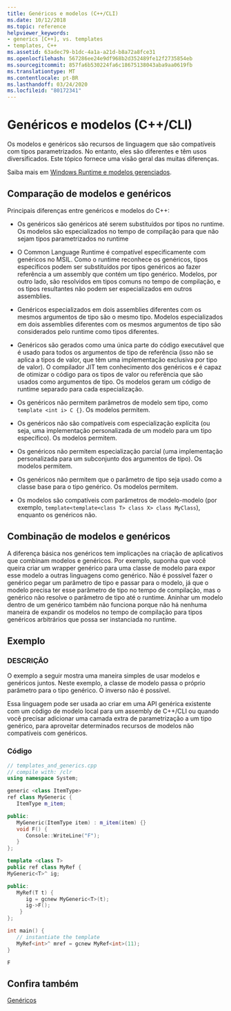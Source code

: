 ```yaml
---
title: Genéricos e modelos (C++/CLI)
ms.date: 10/12/2018
ms.topic: reference
helpviewer_keywords:
- generics [C++], vs. templates
- templates, C++
ms.assetid: 63adec79-b1dc-4a1a-a21d-b8a72a8fce31
ms.openlocfilehash: 567286ee24e9df968b2d352489fe12f2735854eb
ms.sourcegitcommit: 857fa6b530224fa6c18675138043aba9aa0619fb
ms.translationtype: MT
ms.contentlocale: pt-BR
ms.lasthandoff: 03/24/2020
ms.locfileid: "80172341"
---
```

# <a name="generics-and-templates-ccli"></a>Genéricos e modelos (C++/CLI)

Os modelos e genéricos são recursos de linguagem que são compatíveis com tipos parametrizados. No entanto, eles são diferentes e têm usos diversificados. Este tópico fornece uma visão geral das muitas diferenças.

Saiba mais em [Windows Runtime e modelos gerenciados](windows-runtime-and-managed-templates-cpp-component-extensions.md).

## <a name="comparing-templates-and-generics"></a>Comparação de modelos e genéricos

Principais diferenças entre genéricos e modelos do C++:

- Os genéricos são genéricos até serem substituídos por tipos no runtime. Os modelos são especializados no tempo de compilação para que não sejam tipos parametrizados no runtime

- O Common Language Runtime é compatível especificamente com genéricos no MSIL. Como o runtime reconhece os genéricos, tipos específicos podem ser substituídos por tipos genéricos ao fazer referência a um assembly que contém um tipo genérico. Modelos, por outro lado, são resolvidos em tipos comuns no tempo de compilação, e os tipos resultantes não podem ser especializados em outros assemblies.

- Genéricos especializados em dois assemblies diferentes com os mesmos argumentos de tipo são o mesmo tipo. Modelos especializados em dois assemblies diferentes com os mesmos argumentos de tipo são considerados pelo runtime como tipos diferentes.

- Genéricos são gerados como uma única parte do código executável que é usado para todos os argumentos de tipo de referência (isso não se aplica a tipos de valor, que têm uma implementação exclusiva por tipo de valor). O compilador JIT tem conhecimento dos genéricos e é capaz de otimizar o código para os tipos de valor ou referência que são usados como argumentos de tipo. Os modelos geram um código de runtime separado para cada especialização.

- Os genéricos não permitem parâmetros de modelo sem tipo, como `template <int i> C {}`. Os modelos permitem.

- Os genéricos não são compatíveis com especialização explícita (ou seja, uma implementação personalizada de um modelo para um tipo específico). Os modelos permitem.

- Os genéricos não permitem especialização parcial (uma implementação personalizada para um subconjunto dos argumentos de tipo). Os modelos permitem.

- Os genéricos não permitem que o parâmetro de tipo seja usado como a classe base para o tipo genérico. Os modelos permitem.

- Os modelos são compatíveis com parâmetros de modelo-modelo (por exemplo, `template<template<class T> class X> class MyClass`), enquanto os genéricos não.

## <a name="combining-templates-and-generics"></a>Combinação de modelos e genéricos

A diferença básica nos genéricos tem implicações na criação de aplicativos que combinam modelos e genéricos. Por exemplo, suponha que você queira criar um wrapper genérico para uma classe de modelo para expor esse modelo a outras linguagens como genérico. Não é possível fazer o genérico pegar um parâmetro de tipo e passar para o modelo, já que o modelo precisa ter esse parâmetro de tipo no tempo de compilação, mas o genérico não resolve o parâmetro de tipo até o runtime. Aninhar um modelo dentro de um genérico também não funciona porque não há nenhuma maneira de expandir os modelos no tempo de compilação para tipos genéricos arbitrários que possa ser instanciada no runtime.

## <a name="example"></a>Exemplo

### <a name="description"></a>DESCRIÇÃO

O exemplo a seguir mostra uma maneira simples de usar modelos e genéricos juntos. Neste exemplo, a classe de modelo passa o próprio parâmetro para o tipo genérico. O inverso não é possível.

Essa linguagem pode ser usada ao criar em uma API genérica existente com um código de modelo local para um assembly de C++/CLI ou quando você precisar adicionar uma camada extra de parametrização a um tipo genérico, para aproveitar determinados recursos de modelos não compatíveis com genéricos.

### <a name="code"></a>Código

```cpp
// templates_and_generics.cpp
// compile with: /clr
using namespace System;

generic <class ItemType>
ref class MyGeneric {
   ItemType m_item;

public:
   MyGeneric(ItemType item) : m_item(item) {}
   void F() {
      Console::WriteLine("F");
   }
};

template <class T>
public ref class MyRef {
MyGeneric<T>^ ig;

public:
   MyRef(T t) {
      ig = gcnew MyGeneric<T>(t);
      ig->F();
    }
};

int main() {
   // instantiate the template
   MyRef<int>^ mref = gcnew MyRef<int>(11);
}
```

```Output
F
```

## <a name="see-also"></a>Confira também

[Genéricos](generics-cpp-component-extensions.md)
